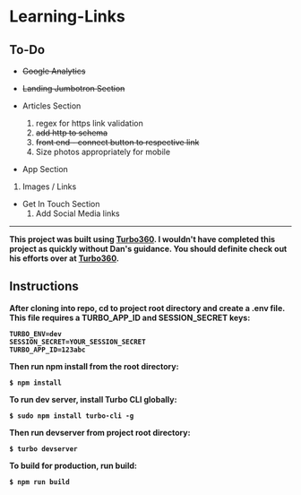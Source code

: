 # Learning-Links

## To-Do
* ~~Google Analytics~~

* ~~Landing Jumbotron Section~~
* Articles Section
  1. regex for https link validation
  2. ~~add http to schema~~
  3. ~~front end - connect button to respective link~~
  4. Size photos appropriately for mobile 

*  App Section
  1. Images / Links 

* Get In Touch Section
  1. Add Social Media links

<hr>

<strong>This project was built using [Turbo360](https://www.turbo360.co). I wouldn't have completed this project as quickly without Dan's guidance. You should definite check out his efforts over at [Turbo360](https://www.turbo360.co).
<strong>

## Instructions
After cloning into repo, cd to project root directory and create a .env file. This file requires a TURBO_APP_ID and SESSION_SECRET keys:

```
TURBO_ENV=dev
SESSION_SECRET=YOUR_SESSION_SECRET
TURBO_APP_ID=123abc
```

Then run npm install from the root directory:

```
$ npm install
```

To run dev server, install Turbo CLI globally:

```
$ sudo npm install turbo-cli -g
```

Then run devserver from project root directory:

```
$ turbo devserver
```

To build for production, run build:

```
$ npm run build
```

